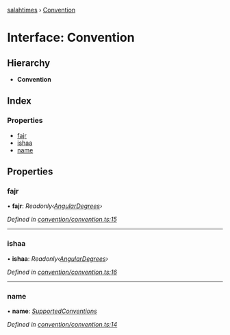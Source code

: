 [salahtimes](../README.md) › [Convention](convention.md)

# Interface: Convention

## Hierarchy

* **Convention**

## Index

### Properties

* [fajr](convention.md#fajr)
* [ishaa](convention.md#ishaa)
* [name](convention.md#name)

## Properties

###  fajr

• **fajr**: *Readonly‹[AngularDegrees](angulardegrees.md)›*

*Defined in [convention/convention.ts:15](https://github.com/doniseferi/salahtimes/blob/209c27c/src/convention/convention.ts#L15)*

___

###  ishaa

• **ishaa**: *Readonly‹[AngularDegrees](angulardegrees.md)›*

*Defined in [convention/convention.ts:16](https://github.com/doniseferi/salahtimes/blob/209c27c/src/convention/convention.ts#L16)*

___

###  name

• **name**: *[SupportedConventions](../README.md#supportedconventions)*

*Defined in [convention/convention.ts:14](https://github.com/doniseferi/salahtimes/blob/209c27c/src/convention/convention.ts#L14)*
